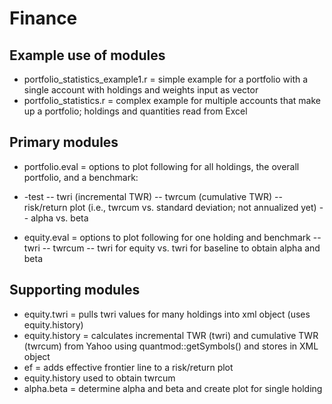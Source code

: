 # Finance

## Example use of modules
- portfolio_statistics_example1.r = simple example for a portfolio with a single account with holdings and weights input as vector
- portfolio_statistics.r          = complex example for multiple accounts that make up a portfolio; holdings and quantities read from Excel

## Primary modules
- portfolio.eval = options to plot following for all holdings, the overall portfolio, and a benchmark:
-  -test
-- twri (incremental TWR)
-- twrcum (cumulative TWR)
-- risk/return plot (i.e., twrcum vs. standard deviation; not annualized yet)
-- alpha vs. beta

- equity.eval = options to plot following for one holding and benchmark
-- twri 
-- twrcum
-- twri for equity vs. twri for baseline to obtain alpha and beta


## Supporting modules
- equity.twri = pulls twri values for many holdings into xml object (uses equity.history)
- equity.history = calculates incremental TWR (twri) and cumulative TWR (twrcum) from Yahoo using quantmod::getSymbols() and stores in XML object
- ef = adds effective frontier line to a risk/return plot
- equity.history used to obtain twrcum
- alpha.beta = determine alpha and beta and create plot for single holding
